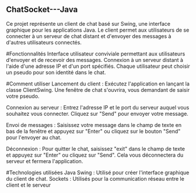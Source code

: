 ## ChatSocket---Java 
Ce projet représente un client de chat basé sur Swing, une interface graphique pour les applications Java. Le client permet aux utilisateurs de se connecter à un serveur de chat distant et d'envoyer des messages à d'autres utilisateurs connectés.

#Fonctionnalités
Interface utilisateur conviviale permettant aux utilisateurs d'envoyer et de recevoir des messages.
Connexion à un serveur distant à l'aide d'une adresse IP et d'un port spécifiés.
Chaque utilisateur peut choisir un pseudo pour son identité dans le chat.

#Comment utiliser
Lancement du client : Exécutez l'application en lançant la classe ClientSwing. Une fenêtre de chat s'ouvrira, vous demandant de saisir votre pseudo.

Connexion au serveur : Entrez l'adresse IP et le port du serveur auquel vous souhaitez vous connecter. Cliquez sur "Send" pour envoyer votre message.

Envoi de messages : Saisissez votre message dans le champ de texte en bas de la fenêtre et appuyez sur "Enter" ou cliquez sur le bouton "Send" pour l'envoyer au chat.

Déconnexion : Pour quitter le chat, saisissez "exit" dans le champ de texte et appuyez sur "Enter" ou cliquez sur "Send". Cela vous déconnectera du serveur et fermera l'application.

#Technologies utilisées
Java Swing : Utilisé pour créer l'interface graphique du client de chat.
Sockets : Utilisés pour la communication réseau entre le client et le serveur
